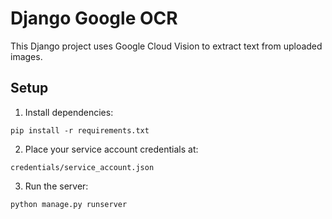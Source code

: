 # Django Google OCR

This Django project uses Google Cloud Vision to extract text from uploaded images.

## Setup

1. Install dependencies:
```
pip install -r requirements.txt
```

2. Place your service account credentials at:
```
credentials/service_account.json
```

3. Run the server:
```
python manage.py runserver
```
